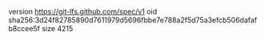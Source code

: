 version https://git-lfs.github.com/spec/v1
oid sha256:3d24f82785890d7611979d5696fbbe7e788a2f5d75a3efcb506dafafb8ccee5f
size 4215
